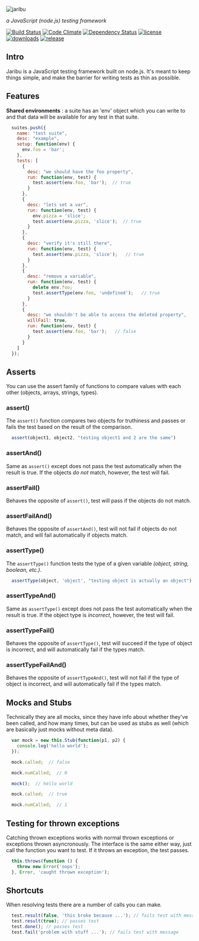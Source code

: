 ![jaribu](https://raw.github.com/silverbucket/jaribu/master/design/jaribu_logo.png)

*a JavaScript (node.js) testing framework*

[![Build Status](http://img.shields.io/travis/silverbucket/jaribu.svg?style=flat)](http://travis-ci.org/silverbucket/jaribu)
[![Code Climate](http://img.shields.io/codeclimate/github/silverbucket/jaribu.svg?style=flat)](https://codeclimate.com/github/silverbucket/jaribu)
[![Dependency Status](http://img.shields.io/david/silverbucket/jaribu.svg?style=flat)](https://david-dm.org/silverbucket/jaribu#info=dependencies)
[![license](https://img.shields.io/npm/l/jaribu.svg?style=flat)](https://npmjs.org/package/jaribu)
[![downloads](http://img.shields.io/npm/dm/jaribu.svg?style=flat)](https://npmjs.org/package/jaribu)
[![release](http://img.shields.io/github/release/silverbucket/jaribu.svg?style=flat)](https://github.com/silverbucket/jaribu/releases)


Intro
-----
Jaribu is a JavaScript testing framework built on node.js. It's meant to keep things simple, and make the barrier for writing tests as thin as possible.

Features
--------

**Shared environments** : a suite has an 'env' object which you can write to and that data will be available for any test in that suite.

```javascript
  suites.push({
    name: "test suite",
    desc: "example",
    setup: function(env) {
      env.foo = 'bar';
    },
    tests: [
      {
        desc: "we should have the foo property",
        run: function(env, test) {
          test.assert(env.foo, 'bar');  // true
        }
      },
      {
        desc: "lets set a var",
        run: function(env, test) {
          env.pizza = 'slice';
          test.assert(env.pizza, 'slice');  // true
        }
      },
      {
        desc: "verify it's still there",
        run: function(env, test) {
          test.assert(env.pizza, 'slice');   // true
        }
      },
      {
        desc: "remove a variable",
        run: function(env, test) {
          delete env.foo;
          test.assertType(env.foo, 'undefined');   // true
        }
      },
      {
        desc: "we shouldn't be able to access the deleted property",
        willFail: true,
        run: function(env, test) {
          test.assert(env.foo, 'bar');   // false
        }
      }
    ]
  });
```

## Asserts
You can use the assert family of functions to compare values with each other
(objects, arrays, strings, types).

### assert()
The `assert()` function compares two objects for truthiness and passes or fails
the test based on the result of the comparison.

```javascript
  assert(object1, object2, "testing object1 and 2 are the same")
```

### assertAnd()
Same as `assert()` except does not pass the test automatically when the result
is true. If the objects *do not* match, however, the test will fail.

### assertFail()
Behaves the opposite of `assert()`, test will pass if the objects do not match.

### assertFailAnd()
Behaves the opposite of `assertAnd()`, test will not fail if objects do not
match, and will fail automatically if objects match.

### assertType()
The `assertType()` function tests the type of a given variable *(object, string,
boolean, etc.)*.

```javascript
  assertType(object, 'object', "testing object is actually an object")
```

### assertTypeAnd()
Same as `assertType()` except does not pass the test automatically when the
result is true. If the object type is *incorrect*, however, the test will fail.

### assertTypeFail()
Behaves the opposite of `assertType()`, test will succeed if the type of
object is incorrect, and will automatically fail if the types match.

### assertTypeFailAnd()
Behaves the opposite of `assertTypeAnd()`, test will not fail if the type of
object is incorrect, and will automatically fail if the types match.

## Mocks and Stubs
Technically they are all mocks, since they have info about whether they've been
called, and how many times, but can be used as stubs as well (which are
basically just mocks without meta data).

```javascript
  var mock = new this.Stub(function(p1, p2) {
    console.log('hello world');
  });

  mock.called;  // false

  mock.numCalled;  // 0

  mock();  // hello world

  mock.called;  // true

  mock.numCalled;  // 1
```

## Testing for thrown exceptions
Catching thrown exceptions works with normal thrown exceptions or exceptions
thrown asyncronously. The interface is the same either way, just call the
function you want to test. If it throws an exception, the test passes.

```javascript
  this.throws(function () {
    throw new Error('oops');
  }, Error, 'caught thrown exception');
```

## Shortcuts

When resolving tests there are a number of calls you can make.

```javascript
  test.result(false, 'this broke because ...'); // fails test with message
  test.result(true); // passes test
  test.done(); // passes test
  test.fail('problem with stuff ...'); // fails test with message
```

